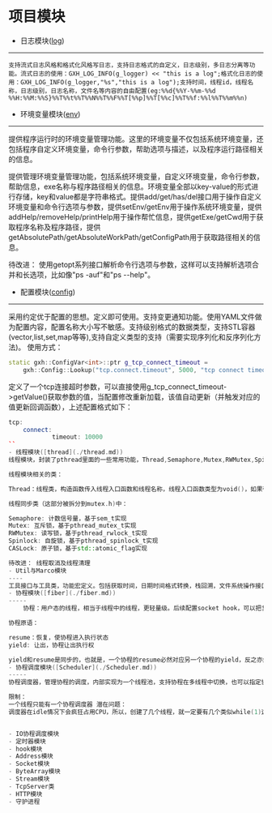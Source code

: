 # 项目模块
- 日志模块([log](./log.md)) 
----
    支持流式日志风格和格式化风格写日志，支持日志格式的自定义，日志级别，多日志分离等功能。流式日志的使用：GXH_LOG_INFO(g_logger) << "this is a log";格式化日志的使用：GXH_LOG_INFO(g_logger,"%s","this is a log");支持时间，线程id，线程名称，日志级别，日志名称，文件名等内容的自由配置(eg:%%d{%%Y-%%m-%%d %%H:%%M:%%S}%%T%%t%%T%%N%%T%%F%%T[%%p]%%T[%%c]%%T%%f:%%l%%T%%m%%n)
- 环境变量模块([env](./env.md))
----
提供程序运行时的环境变量管理功能。这里的环境变量不仅包括系统环境变量，还包括程序自定义环境变量，命令行参数，帮助选项与描述，以及程序运行路径相关的信息。

提供管理环境变量管理功能，包括系统环境变量，自定义环境变量，命令行参数，帮助信息，exe名称与程序路径相关的信息。环境变量全部以key-value的形式进行存储，key和value都是字符串格式。提供add/get/has/del接口用于操作自定义环境变量和命令行选项与参数，提供setEnv/getEnv用于操作系统环境变量，提供addHelp/removeHelp/printHelp用于操作帮忙信息，提供getExe/getCwd用于获取程序名称及程序路径，提供getAbsolutePath/getAbsoluteWorkPath/getConfigPath用于获取路径相关的信息。

待改进： 使用getopt系列接口解析命令行选项与参数，这样可以支持解析选项合并和长选项，比如像"ps -auf"和"ps --help"。
- 配置模块([config](./config.md))
----
采用约定优于配置的思想。定义即可使用。支持变更通知功能。使用YAML文件做为配置内容，配置名称大小写不敏感。支持级别格式的数据类型，支持STL容器(vector,list,set,map等等),支持自定义类型的支持（需要实现序列化和反序列化方法)。
使用方式：
```CPP
static gxh::ConfigVar<int>::ptr g_tcp_connect_timeout = 
    gxh::Config::Lookup("tcp.connect.timeout", 5000, "tcp connect timeout");
```
定义了一个tcp连接超时参数，可以直接使用g_tcp_connect_timeout->getValue()获取参数的值，当配置修改重新加载，该值自动更新（并触发对应的值更新回调函数），上述配置格式如下：
```CPP
tcp:
    connect:
            timeout: 10000
``
- 线程模块([thread](./thread.md))
线程模块，封装了pthread里面的一些常用功能，Thread,Semaphore,Mutex,RWMutex,Spinlock等对象，可以方便开发中对线程日常使用。为什么不使用c++11里面的thread。 本框架是使用C++11开发，不使用thread，是因为thread其实也是基于pthread实现的。并且C++11里面没有提供读写互斥量，RWMutex，Spinlock等，在高并发场景，这些对象是经常需要用到的。所以选择了自己封装pthread。

线程模块相关的类：

Thread：线程类，构造函数传入线程入口函数和线程名称，线程入口函数类型为void()，如果带参数，则需要用std::bind进行绑定。线程类构造之后线程即开始运行，构造函数在线程真正开始运行之后返回。

线程同步类（这部分被拆分到mutex.h)中：

Semaphore: 计数信号量，基于sem_t实现
Mutex: 互斥锁，基于pthread_mutex_t实现
RWMutex: 读写锁，基于pthread_rwlock_t实现
Spinlock: 自旋锁，基于pthread_spinlock_t实现
CASLock: 原子锁，基于std::atomic_flag实现

待改进： 线程取消及线程清理
- Util与Marco模块
----
工具接口与工具类，功能宏定义。包括获取时间，日期时间格式转换，栈回溯，文件系统操作接口，类型转换接口，以及GXH_ASSERT接口。详细接口参考util.h,macro.h接口。
- 协程模块([fiber](./fiber.md))
-----
    协程：用户态的线程，相当于线程中的线程，更轻量级。后续配置socket hook，可以把复杂的异步调用，封装成同步操作。降低业务逻辑的编写复杂度。 目前该协程是基于ucontext_t来实现的，后续将支持采用boost.context里面的fcontext_t的方式实现。

协程原语：

resume：恢复，使协程进入执行状态
yield: 让出，协程让出执行权

yield和resume是同步的，也就是，一个协程的resume必然对应另一个协程的yield，反之亦然，并且，一条线程同一时间只能有一个协程是执行状态。
- 协程调度模块([Scheduler](./Scheduler.md))
-----
协程调度器，管理协程的调度，内部实现为一个线程池，支持协程在多线程中切换，也可以指定协程在固定的线程中执行。是一个N-M的协程调度模型，N个线程，M个协程。重复利用每一个线程。

限制：
一个线程只能有一个协程调度器 潜在问题：
调度器在idle情况下会疯狂占用CPU，所以，创建了几个线程，就一定要有几个类似while(1)这样的协程参与调度。


- IO协程调度模块
- 定时器模块
- hook模块
- Address模块
- Socket模块
- ByteArray模块
- Stream模块
- TcpServer类
- HTTP模块
- 守护进程